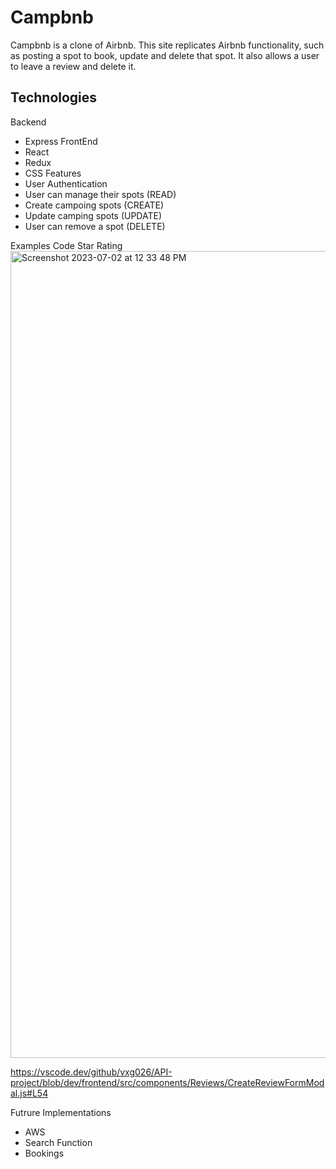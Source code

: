 # Campbnb


Campbnb is a clone of Airbnb. This site replicates Airbnb functionality, such as posting a spot to book, update and delete that spot. It also allows a user to leave a review and delete it.


## Technologies
Backend
 * Express
FrontEnd
 * React
 * Redux
 * CSS
Features
 * User Authentication
 * User can manage their spots (READ)
 * Create campoing spots (CREATE)
 * Update camping spots (UPDATE)
 * User can remove a spot (DELETE)

Examples Code
Star Rating
<img width="1291" alt="Screenshot 2023-07-02 at 12 33 48 PM" src="https://github.com/vxg026/API-project/assets/123227925/75129650-5552-43f4-b9af-a8abfb281927">

https://vscode.dev/github/vxg026/API-project/blob/dev/frontend/src/components/Reviews/CreateReviewFormModal.js#L54


Futrure Implementations
 * AWS
 * Search Function
 * Bookings
